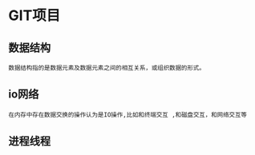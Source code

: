 # GIT项目
## 数据结构
    数据结构指的是数据元素及数据元素之间的相互关系，或组织数据的形式。
## io网络
    在内存中存在数据交换的操作认为是IO操作,比如和终端交互 ,和磁盘交互，和网络交互等
## 进程线程